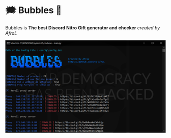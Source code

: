 # 🗯️ Bubbles 🧼
Bubbles is **The best Discord Nitro Gift generator and checker** *created by AfraL*

<p align="center">
<img align="center" src=".img/Bubbles.PNG" width="900">
</p>

